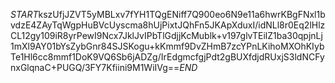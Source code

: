 $START$kszUfjJZVT5yMBLxv7fYH1TQgENiff7Q900eo6N9e11a6hwrKBgFNxl1bvdzE4ZAyTqWgpHuBVcUyscma8hUjPixtJQhFn5JKApXduxI/idNLl8r0Eq2lHlzCL12gy109iR8yrPewI9Ncx7JklJvIPbTlGdjjKcMublk+v197glvTEilZ1ba30qpjnLj1mXl9AY01bYsZybGnr84SJSKogu+kKmmf9DvZHmB7zcYPnLKihoMXOhKIybTe1Hl6cc8mmf1DoK9VQ6Sb6jADZg/IrEdgmcfgjPdt2gBUXfdjdRUxjS3ldNCFynxGlqnaC+PUGQ/3FY7Kfiini9M1WiIVg==$END$